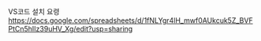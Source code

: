 VS코드 설치 요령
https://docs.google.com/spreadsheets/d/1fNLYgr4lH_mwf0AUkcuk5Z_BVFPtCn5hIIz39uHV_Xg/edit?usp=sharing

